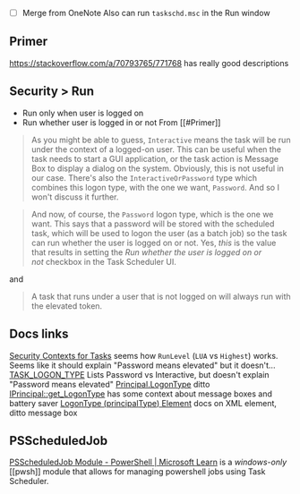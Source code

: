- [ ] Merge from OneNote
Also can run `taskschd.msc` in the Run window
## Primer
https://stackoverflow.com/a/70793765/771768 has really good descriptions

## Security > Run 
- Run only when user is logged on
- Run whether user is logged in or not
From [[#Primer]]
>As you might be able to guess, `Interactive` means the task will be run under the context of a logged-on user. This can be useful when the task needs to start a GUI application, or the task action is Message Box to display a dialog on the system. Obviously, this is not useful in our case. There's also the `InteractiveOrPassword` type which combines this logon type, with the one we want, `Password`. And so I won't discuss it further.

>And now, of course, the `Password` logon type, which is the one we want. This says that a password will be stored with the scheduled task, which will be used to logon the user (as a batch job) so the task can run whether the user is logged on or not. Yes, _this_ is the value that results in setting the _Run whether the user is logged on or not_ checkbox in the Task Scheduler UI.

and
>A task that runs under a user that is not logged on will always run with the elevated token.

## Docs links
[Security Contexts for Tasks](https://learn.microsoft.com/en-us/windows/win32/taskschd/security-contexts-for-running-tasks) seems how `RunLevel` (`LUA` vs `Highest`) works. Seems like it should explain "Password means elevated" but it doesn't...
[TASK_LOGON_TYPE](https://learn.microsoft.com/en-us/windows/win32/api/taskschd/ne-taskschd-task_logon_type) Lists Password vs Interactive, but doesn't explain "Password means elevated"
[Principal.LogonType](https://learn.microsoft.com/en-us/windows/win32/taskschd/principal-logontype) ditto
[IPrincipal::get_LogonType](https://learn.microsoft.com/en-us/windows/win32/api/taskschd/nf-taskschd-iprincipal-get_logontype) has some context about message boxes and battery saver
[LogonType (principalType) Element](https://learn.microsoft.com/en-us/windows/win32/taskschd/taskschedulerschema-logontype-principaltype-element) docs on XML element, ditto message box

## PSScheduledJob
[PSScheduledJob Module - PowerShell | Microsoft Learn](https://learn.microsoft.com/en-us/powershell/module/psscheduledjob/?view=powershell-5.1) is a *windows-only* [[pwsh]] module that allows for managing powershell jobs using Task Scheduler.
